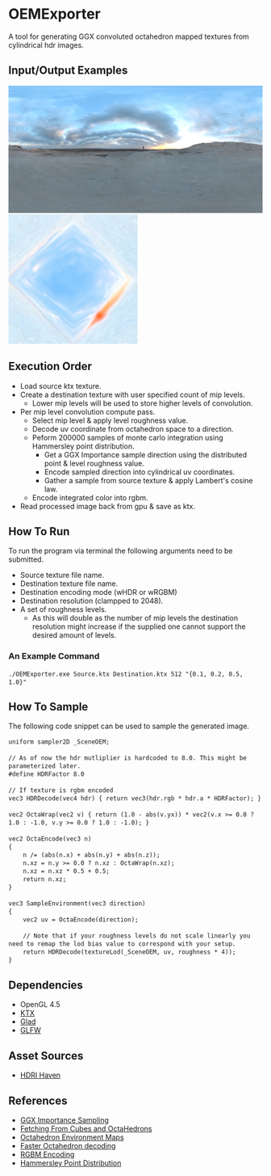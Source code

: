 # OEMExporter

A tool for generating GGX convoluted octahedron mapped textures from cylindrical hdr images.

## Input/Output Examples

![Preview](T_InputExample.jpg?raw=true "Source Preview")
![Preview](T_OutputExample.jpg?raw=true "Ouput Preview")

## Execution Order
- Load source ktx texture.
- Create a destination texture with user specified count of mip levels.
  - Lower mip levels will be used to store higher levels of convolution.
- Per mip level convolution compute pass.
  - Select mip level & apply level roughness value.
  - Decode uv coordinate from octahedron space to a direction.
  - Peform 200000 samples of monte carlo integration using Hammersley point distribution.
    - Get a GGX Importance sample direction using the distributed point & level roughness value.
    - Encode sampled direction into cylindrical uv coordinates.
    - Gather a sample from source texture & apply Lambert's cosine law.
  - Encode integrated color into rgbm.
- Read processed image back from gpu & save as ktx.
 
## How To Run
To run the program via terminal the following arguments need to be submitted.
- Source texture file name.
- Destination texture file name.
- Destination encoding mode (wHDR or wRGBM)
- Destination resolution (clampped to 2048).
- A set of roughness levels.
  - As this will double as the number of mip levels the destination resolution might increase if the supplied one cannot support the desired amount of levels.  

### An Example Command
```
./OEMExporter.exe Source.ktx Destination.ktx 512 "{0.1, 0.2, 0.5, 1.0}"
```

## How To Sample
The following code snippet can be used to sample the generated image.
```
uniform sampler2D _SceneOEM;

// As of now the hdr mutliplier is hardcoded to 8.0. This might be parameterized later.
#define HDRFactor 8.0

// If texture is rgbm encoded
vec3 HDRDecode(vec4 hdr) { return vec3(hdr.rgb * hdr.a * HDRFactor); }

vec2 OctaWrap(vec2 v) { return (1.0 - abs(v.yx)) * vec2(v.x >= 0.0 ? 1.0 : -1.0, v.y >= 0.0 ? 1.0 : -1.0); }

vec2 OctaEncode(vec3 n)
{
    n /= (abs(n.x) + abs(n.y) + abs(n.z));
    n.xz = n.y >= 0.0 ? n.xz : OctaWrap(n.xz);
    n.xz = n.xz * 0.5 + 0.5;
    return n.xz;
}

vec3 SampleEnvironment(vec3 direction)
{
    vec2 uv = OctaEncode(direction);
    
    // Note that if your roughness levels do not scale linearly you need to remap the lod bias value to correspond with your setup.
    return HDRDecode(textureLod(_SceneOEM, uv, roughness * 4));
}
```

## Dependencies
- OpenGL 4.5
- [KTX](https://github.com/KhronosGroup/KTX-Software)
- [Glad](https://glad.dav1d.de/)
- [GLFW](https://www.glfw.org/)

## Asset Sources
- [HDRI Haven](https://hdrihaven.com)

## References
- [GGX Importance Sampling](https://learnopengl.com/PBR/IBL/Specular-IBL)
- [Fetching From Cubes and OctaHedrons](https://gpuopen.com/learn/fetching-from-cubes-and-octahedrons/)
- [Octahedron Environment Maps](https://citeseerx.ist.psu.edu/viewdoc/download?doi=10.1.1.681.1522&rep=rep1&type=pdf)
- [Faster Octahedron decoding](https://twitter.com/Stubbesaurus/status/937994790553227264)
- [RGBM Encoding](http://graphicrants.blogspot.com/2009/04/rgbm-color-encoding.html)
- [Hammersley Point Distribution](http://holger.dammertz.org/stuff/notes_HammersleyOnHemisphere.html)
